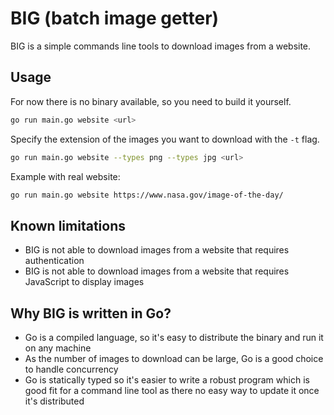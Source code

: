 # BIG (batch image getter)

BIG is a simple commands line tools to download images from a website.

## Usage

For now there is no binary available, so you need to build it yourself.

```bash
go run main.go website <url>
```

Specify the extension of the images you want to download with the `-t` flag.

```bash
go run main.go website --types png --types jpg <url>
```

Example with real website:

```bash
go run main.go website https://www.nasa.gov/image-of-the-day/
```

## Known limitations

- BIG is not able to download images from a website that requires authentication
- BIG is not able to download images from a website that requires JavaScript to display images

## Why BIG is written in Go?

- Go is a compiled language, so it's easy to distribute the binary and run it on any machine
- As the number of images to download can be large, Go is a good choice to handle concurrency
- Go is statically typed so it's easier to write a robust program which is good fit for a command line tool as there no easy way to update it once it's distributed
